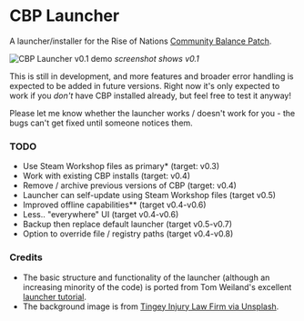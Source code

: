 # CBP Launcher
A launcher/installer for the Rise of Nations [Community Balance Patch](https://steamcommunity.com/sharedfiles/filedetails/?id=2287791153).

![CBP Launcher v0.1 demo](https://i.imgur.com/m8inuTy.png)
*screenshot shows v0.1*

This is still in development, and more features and broader error handling is expected to be added in future versions. Right now it's only expected to work if you *don't* have CBP installed already, but feel free to test it anyway!

Please let me know whether the launcher works / doesn't work for you - the bugs can't get fixed until someone notices them.

### TODO
- Use Steam Workshop files as primary* (target: v0.3)
- Work with existing CBP installs (target: v0.4)
- Remove / archive previous versions of CBP (target: v0.4)
- Launcher can self-update using Steam Workshop files (target v0.5)
- Improved offline capabilities** (target v0.4-v0.6)
- Less.. "everywhere" UI (target v0.4-v0.6)
- Backup then replace default launcher (target v0.5-v0.7)
- Option to override file / registry paths (target v0.4-v0.8)

### Credits
- The basic structure and functionality of the launcher (although an increasing minority of the code) is ported from Tom Weiland's excellent [launcher tutorial](https://github.com/tom-weiland/csharp-game-launcher).
- The background image is from [Tingey Injury Law Firm via Unsplash](https://unsplash.com/photos/yCdPU73kGSc).
